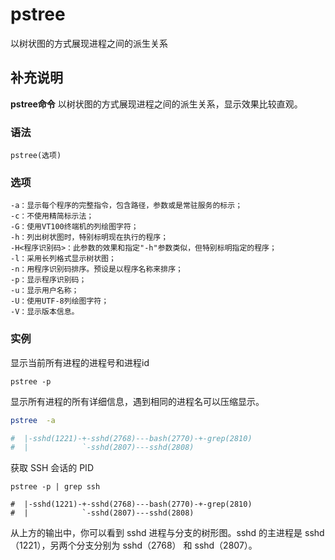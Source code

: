 pstree
===

以树状图的方式展现进程之间的派生关系

## 补充说明

**pstree命令** 以树状图的方式展现进程之间的派生关系，显示效果比较直观。

### 语法  

```
pstree(选项)
```

### 选项  

```
-a：显示每个程序的完整指令，包含路径，参数或是常驻服务的标示；
-c：不使用精简标示法；
-G：使用VT100终端机的列绘图字符；
-h：列出树状图时，特别标明现在执行的程序；
-H<程序识别码>：此参数的效果和指定"-h"参数类似，但特别标明指定的程序；
-l：采用长列格式显示树状图；
-n：用程序识别码排序。预设是以程序名称来排序；
-p：显示程序识别码；
-u：显示用户名称；
-U：使用UTF-8列绘图字符；
-V：显示版本信息。
```

### 实例  

显示当前所有进程的进程号和进程id

```
pstree -p
```

显示所有进程的所有详细信息，遇到相同的进程名可以压缩显示。

```bash
pstree  -a

#  |-sshd(1221)-+-sshd(2768)---bash(2770)-+-grep(2810)
#  |            `-sshd(2807)---sshd(2808)
```

获取 SSH 会话的 PID

```
pstree -p | grep ssh

#  |-sshd(1221)-+-sshd(2768)---bash(2770)-+-grep(2810)
#  |            `-sshd(2807)---sshd(2808)
```

从上方的输出中，你可以看到 sshd 进程与分支的树形图。sshd 的主进程是 sshd（1221），另两个分支分别为 sshd（2768） 和 sshd（2807）。


<!-- Linux命令行搜索引擎：https://jaywcjlove.github.io/linux-command/ -->
